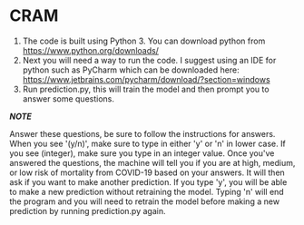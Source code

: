 # CRAM
1. The code is built using Python 3. You can download python from https://www.python.org/downloads/ 
2. Next you will need a way to run the code. I suggest using an IDE for python such as PyCharm which can be downloaded here: https://www.jetbrains.com/pycharm/download/?section=windows 
3. Run prediction.py, this will train the model and
then prompt you to answer some questions.

*****NOTE*****

Answer these questions, be sure to follow the 
instructions for answers. When you see '(y/n)', 
make sure to type in either 'y' or 'n' in lower case.
If you see (integer), make sure you type in an integer
value. Once you've answered the questions, the machine
will tell you if you are at high, medium, or low risk
of mortality from COVID-19 based on your answers. 
It will then ask if you want to make another prediction.
If you type 'y', you will be able to make a new 
prediction without retraining the model. Typing 'n' 
will end the program and you will need to retrain the
model before making a new prediction by running 
prediction.py again. 
